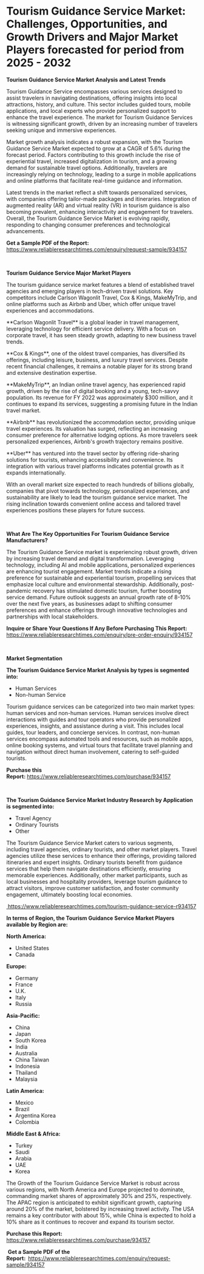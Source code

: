 <p><h1>Tourism Guidance Service Market: Challenges, Opportunities, and Growth Drivers and Major Market Players forecasted for period from 2025 - 2032</h1></p><p><strong>Tourism Guidance Service Market Analysis and Latest Trends</strong></p>
<p><p>Tourism Guidance Service encompasses various services designed to assist travelers in navigating destinations, offering insights into local attractions, history, and culture. This sector includes guided tours, mobile applications, and local experts who provide personalized support to enhance the travel experience. The market for Tourism Guidance Services is witnessing significant growth, driven by an increasing number of travelers seeking unique and immersive experiences.</p><p>Market growth analysis indicates a robust expansion, with the Tourism Guidance Service Market expected to grow at a CAGR of 5.6% during the forecast period. Factors contributing to this growth include the rise of experiential travel, increased digitalization in tourism, and a growing demand for sustainable travel options. Additionally, travelers are increasingly relying on technology, leading to a surge in mobile applications and online platforms that facilitate real-time guidance and information.</p><p>Latest trends in the market reflect a shift towards personalized services, with companies offering tailor-made packages and itineraries. Integration of augmented reality (AR) and virtual reality (VR) in tourism guidance is also becoming prevalent, enhancing interactivity and engagement for travelers. Overall, the Tourism Guidance Service Market is evolving rapidly, responding to changing consumer preferences and technological advancements.</p></p>
<p><strong>Get a Sample PDF of the Report:&nbsp;</strong> <a href="https://www.reliableresearchtimes.com/enquiry/request-sample/934157?utm_campaign=2246&utm_medium=2&utm_source=Github&utm_content=ia&utm_term=18042025&utm_id=tourism-guidance-service">https://www.reliableresearchtimes.com/enquiry/request-sample/934157</a></p>
<p>&nbsp;</p>
<p><strong>Tourism Guidance Service Major Market Players</strong></p>
<p><p>The tourism guidance service market features a blend of established travel agencies and emerging players in tech-driven travel solutions. Key competitors include Carlson Wagonlit Travel, Cox & Kings, MakeMyTrip, and online platforms such as Airbnb and Uber, which offer unique travel experiences and accommodations.</p><p>**Carlson Wagonlit Travel** is a global leader in travel management, leveraging technology for efficient service delivery. With a focus on corporate travel, it has seen steady growth, adapting to new business travel trends. </p><p>**Cox & Kings**, one of the oldest travel companies, has diversified its offerings, including leisure, business, and luxury travel services. Despite recent financial challenges, it remains a notable player for its strong brand and extensive destination expertise.</p><p>**MakeMyTrip**, an Indian online travel agency, has experienced rapid growth, driven by the rise of digital booking and a young, tech-savvy population. Its revenue for FY 2022 was approximately $300 million, and it continues to expand its services, suggesting a promising future in the Indian travel market.</p><p>**Airbnb** has revolutionized the accommodation sector, providing unique travel experiences. Its valuation has surged, reflecting an increasing consumer preference for alternative lodging options. As more travelers seek personalized experiences, Airbnb's growth trajectory remains positive.</p><p>**Uber** has ventured into the travel sector by offering ride-sharing solutions for tourists, enhancing accessibility and convenience. Its integration with various travel platforms indicates potential growth as it expands internationally.</p><p>With an overall market size expected to reach hundreds of billions globally, companies that pivot towards technology, personalized experiences, and sustainability are likely to lead the tourism guidance service market. The rising inclination towards convenient online access and tailored travel experiences positions these players for future success.</p></p>
<p>&nbsp;</p>
<p><strong>What Are The Key Opportunities For Tourism Guidance Service Manufacturers?</strong></p>
<p><p>The Tourism Guidance Service market is experiencing robust growth, driven by increasing travel demand and digital transformation. Leveraging technology, including AI and mobile applications, personalized experiences are enhancing tourist engagement. Market trends indicate a rising preference for sustainable and experiential tourism, propelling services that emphasize local culture and environmental stewardship. Additionally, post-pandemic recovery has stimulated domestic tourism, further boosting service demand. Future outlook suggests an annual growth rate of 8-10% over the next five years, as businesses adapt to shifting consumer preferences and enhance offerings through innovative technologies and partnerships with local stakeholders.</p></p>
<p><strong>Inquire or Share Your Questions If Any Before Purchasing This Report:</strong> <a href="https://www.reliableresearchtimes.com/enquiry/pre-order-enquiry/934157?utm_campaign=2246&utm_medium=2&utm_source=Github&utm_content=ia&utm_term=18042025&utm_id=tourism-guidance-service">https://www.reliableresearchtimes.com/enquiry/pre-order-enquiry/934157</a></p>
<p>&nbsp;</p>
<p><strong>Market Segmentation</strong></p>
<p><strong>The Tourism Guidance Service Market Analysis by types is segmented into:</strong></p>
<p><ul><li>Human Services</li><li>Non-human Service</li></ul></p>
<p><p>Tourism guidance services can be categorized into two main market types: human services and non-human services. Human services involve direct interactions with guides and tour operators who provide personalized experiences, insights, and assistance during a visit. This includes local guides, tour leaders, and concierge services. In contrast, non-human services encompass automated tools and resources, such as mobile apps, online booking systems, and virtual tours that facilitate travel planning and navigation without direct human involvement, catering to self-guided tourists.</p></p>
<p><strong>Purchase this Report:&nbsp;</strong><a href="https://www.reliableresearchtimes.com/purchase/934157?utm_campaign=2246&utm_medium=2&utm_source=Github&utm_content=ia&utm_term=18042025&utm_id=tourism-guidance-service">https://www.reliableresearchtimes.com/purchase/934157</a></p>
<p>&nbsp;</p>
<p><strong>The Tourism Guidance Service Market Industry Research by Application is segmented into:</strong></p>
<p><ul><li>Travel Agency</li><li>Ordinary Tourists</li><li>Other</li></ul></p>
<p><p>The Tourism Guidance Service Market caters to various segments, including travel agencies, ordinary tourists, and other market players. Travel agencies utilize these services to enhance their offerings, providing tailored itineraries and expert insights. Ordinary tourists benefit from guidance services that help them navigate destinations efficiently, ensuring memorable experiences. Additionally, other market participants, such as local businesses and hospitality providers, leverage tourism guidance to attract visitors, improve customer satisfaction, and foster community engagement, ultimately boosting local economies.</p></p>
<p><a href="https://www.reliableresearchtimes.com/tourism-guidance-service-r934157?utm_campaign=2246&utm_medium=2&utm_source=Github&utm_content=ia&utm_term=18042025&utm_id=tourism-guidance-service">&nbsp;https://www.reliableresearchtimes.com/tourism-guidance-service-r934157</a></p>
<p><strong>In terms of Region, the Tourism Guidance Service Market Players available by Region are:</strong></p>
<p>
    <p> <strong> North America: </strong>
        <ul>
            <li>United States</li>
            <li>Canada</li>
        </ul>
        </p> 
    <p> <strong> Europe: </strong>
        <ul>
            <li>Germany</li>
            <li>France</li>
            <li>U.K.</li>
            <li>Italy</li>
            <li>Russia</li>
        </ul>
        </p> 
    <p> <strong> Asia-Pacific: </strong>
        <ul>
            <li>China</li>
            <li>Japan</li>
            <li>South Korea</li>
            <li>India</li>
            <li>Australia</li>
            <li>China Taiwan</li>
            <li>Indonesia</li>
            <li>Thailand</li>
            <li>Malaysia</li>
        </ul>
        </p> 
    <p> <strong> Latin America: </strong>
        <ul>
            <li>Mexico</li>
            <li>Brazil</li>
            <li>Argentina Korea</li>
            <li>Colombia</li>
        </ul>
        </p> 
    <p> <strong> Middle East & Africa: </strong>
        <ul>
            <li>Turkey</li>
            <li>Saudi</li>
            <li>Arabia</li>
            <li>UAE</li>
            <li>Korea</li>
        </ul>
    </p>
    </p>
<p><p>The Growth of the Tourism Guidance Service Market is robust across various regions, with North America and Europe projected to dominate, commanding market shares of approximately 30% and 25%, respectively. The APAC region is anticipated to exhibit significant growth, capturing around 20% of the market, bolstered by increasing travel activity. The USA remains a key contributor with about 15%, while China is expected to hold a 10% share as it continues to recover and expand its tourism sector.</p></p>
<p><strong>Purchase this Report: </strong><a href="https://www.reliableresearchtimes.com/purchase/934157?utm_campaign=2246&utm_medium=2&utm_source=Github&utm_content=ia&utm_term=18042025&utm_id=tourism-guidance-service">https://www.reliableresearchtimes.com/purchase/934157</a></p>
<p>&nbsp;<strong>Get a Sample PDF of the Report:&nbsp;&nbsp;</strong><a href="https://www.reliableresearchtimes.com/enquiry/request-sample/934157?utm_campaign=2246&utm_medium=2&utm_source=Github&utm_content=ia&utm_term=18042025&utm_id=tourism-guidance-service">https://www.reliableresearchtimes.com/enquiry/request-sample/934157</a></p>
<p><strong></strong></p>
<p><p></p><p></p><p></p></p>